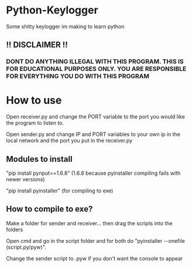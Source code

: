 # Python-Keylogger
Some shitty keylogger im making to learn python

<h2> <b>!! DISCLAIMER !!</b> </h2>
<h3> <b> DONT DO ANYTHING ILLEGAL WITH THIS PROGRAM. THIS IS FOR EDUCATIONAL PURPOSES ONLY. YOU ARE RESPONSIBLE FOR EVERYTHING YOU DO WITH THIS PROGRAM </b> </h3>
<h1> How to use </h1>
<p> Open receiver.py and change the PORT variable to the port you would like the program to listen to. </p>
<p> Open sender.py and change IP and PORT variables to your own ip in the local network and the port you put in the receiver.py</p>

<h2> Modules to install </h2>
<p> "pip install pynput==1.6.8" (1.6.8 because pyinstaller compiling fails with newer versions) </p>
<p> "pip install pyinstaller" (for compiling to exe) </p>

<h2> How to compile to exe? </h2>
<p> Make a folder for sender and receiver... then drag the scripts into the folders </p>
<p> Open cmd and go in the script folder and for both do "pyinstaller --onefile (script.py/pyw)". </p>
<p> Change the sender script to .pyw if you don't want the console to appear </p>
